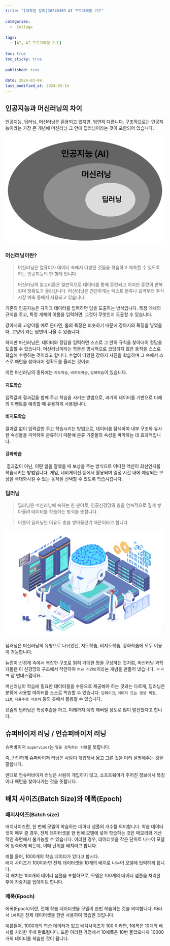 ```yaml
---
title: "[대학원 강의]20240309 AI 프로그래밍 기초"

categories:
  -  Collage
  
tags:
  - [AI, AI 프로그래밍 기초]

toc: true
toc_sticky: true

published: true

date: 2024-03-09
last_modified_at: 2024-03-14
---
```


## 인공지능과 머신러닝의 차이

인공지능, 딥러닝, 머신러닝은 혼용되고 있지만, 엄연히 다릅니다. 구조적으로는 인공지능이라는 가장 큰 개념에 머신러닝 그 안에 딥러닝이라는 것이 포함되어 있습니다.

![인공지능 다이어그램](/images/Pasted%20image%2020240314152154.png)

### 머신러닝이란?

> 머신러닝은 컴퓨터가 데이터 속에서 다양한 것들을 학습하고 예측할 수 있도록 하는 인공지능의 한 형태 입니다.
>
>머신러닝의 알고리즘은 일반적으로 데이터를 통해 훈련되고 이러한 훈련이 반복되며 정확도가 올라갑니다. 머신러닝은 간단하게는 텍스트 분류나 요약부터 주식시장 예측 등에서 사용되고 있습니다.

기존의 인공지능은 규칙과 데이터를 입력하면 답을 도출하는 방식입니다. 특정 개체의 규칙을 주고, 특정 개체의 이름을 입력하면, 그것이 무엇인지 도출할 수 있습니다.

강아지와 고양이를 예로 든다면, 둘의 특징은 비슷하기 때문에 강아지의 특징을 넣었을 때, 고양이 라는 답변이 나올 수 있습니다.

하지만 머신러닝은, 데이터와 정답을 입력하면 스스로 그 안의 규칙을 찾아내어 정답을 도출할 수 있습니다. 머신러닝이라는 학문은 명시적으로 코딩되지 않은 동작을 스스로 학습해 수행하는 것이라고 합니다. 수업이 다양한 강아지 사진을 학습하며 그 속에서 스스로 패턴을 찾아내어 정확도를 올리는 것이죠.

이런 머신러닝의 종류에는 `지도학습`, `비지도학습`, `강화학습`이 있습니다.

#### 지도학습
입력값과 결과값을 함께 주고 학습을 시키는 방법으로, 과거의 데이터를 기반으로 미래의 이벤트를 예측할 때 유용하게 사용됩니다.

#### 비지도학습
결과값 없이 입력값만 주고 학습시키는 방법으로, 데이터를 탐색하여 내부 구조와 유사한 속성들을 파악하여 분류하기 때문에 분류 기준들의 속성을 파악하는 데 효과적입니다.

#### 강화학습
 결과값이 아닌, 어떤 일을 잘했을 때 보상을 주는 방식으로 어떠한 액션이 최선인지를 학습시키는 방법입니다. 게임, 네비게이션 등에서 활용되며 일정 시간 내에 예상되는 보상을 극대화시킬 수 있는 동작을 선택할 수 있도록 학습시킵니다.
 
### 딥러닝

> 딥러닝은 머신러닝에 속하는 한 분야로, 인공신경망의 층을 연속적으로 깊게 쌓아올려 데이터를 학습하는 방식을 뜻합니다.

>이름이 딥러닝인 이유도 층을 쌓아올렸기 때문이라고 합니다.

![딥러닝](/images/Pasted%20image%2020240314152904.png)

딥러닝은 머신러닝의 유형으로 나뉘었던, 지도학습, 비지도학습, 강화학습에 모두 이용이 가능합니다.

뉴런이 신경계 속에서 복잡한 구조로 얽혀 거대한 망을 구성하는 것처럼, 머신러닝 과학자들은 이 신경망의 구조에서 착안하여 `인공 신경망`이라는 개념을 만들어 냈습니다. ㅋㅋㅋ 참 변태스럽네요.

머신러닝이 학습에 필요한 데이터들을 수동으로 제공해야 하는 것과는 다르게, 딥러닝은 분류에 사용할 데이터를 스스로 학습할 수 있습니다. `딥페이크`, `이미지 또는 영상 복원`, `LLM`, `자율주행 자동차` 등의 곳에서 활용할 수 있습니다.

요즘의 딥러닝은 특성추출을 하고, 미래까지 예측 해버릴 정도로 많이 발전했다고 합니다.



## 슈퍼바이저 러닝 / 언슈퍼바이저 러닝

슈퍼바이저 `superviser`는 `일을 감독하는 사람`을 뜻합니다.

즉, 간단하게 슈퍼바이저 러닝은 사람이 개입해서 옳고 그른 것을 미리 설명해주는 것을 말합니다.

반대로 언슈퍼바이저 러닝은 사람이 개입하지 않고, 소프트웨어가 주어진 정보에서 특징이나 패턴을 찾아나가는 것을 뜻합니다.

## 배치 사이즈(Batch Size)와 에폭(Epoch)

### 배치사이즈(Batch size)
배치사이즈란, 한 번에 모델이 학습하는 데이터 샘플의 개수를 의미합니다. 학습 데이터셋이 매우 클 경우, 전체 데이터셋을 한 번에 모델에 넣어 학습하는 것은 메모리와 게산적인 측면에서 불가능할 수 있습니다. 이러한 경우, 데이터셋을 작은 단위로 나누어 모델에 입력하게 되는데, 이때 단위를 배치라고 합니다.

예를 들어, 1000개의 학습 데이터가 있다고 합시다.  
배치 사이즈가 100이라면 전체 데이터셋을 10개의 배치로 나누어 모델에 입력하게 됩니다.  
각 배치는 100개의 데이터 샘플을 포함하므로, 모델은 100개의 데이터 샘플을 처리한 후에 가중치를 업데이트 합니다.

### 에폭(Epoch)
에폭(Epoch)이란, 전체 학습 데이터셋을 모델이 한번 학습하는 것을 의미합니다. 따라서 `1에폭`은 전체 데이터셋을 한번 사용하여 학습한 것입니다.

예를들어, 1000개의 학습 데이터가 있고 배치사이즈가 100 이라면, 1에폭은 10개의 배치를 처리한 후에 완료됩니다. 또한 이러한 가정에서 10에폭은 10번 돌았으니까 10000개의 데이터를 학습한 것이 됩니다.
